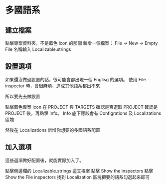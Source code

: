 # 多國語系

## 建立檔案
點擊專案資料夾，不是藍色 icon 的那個
新增一個檔案： File → New → Empty File
名稱輸入 Localizable.strings

## 設置選項
如果還沒做過設置的話，很可能會都出現一個 Englisg 的選項。
使用 File inspector 時，會很麻煩，造成其他語系都出不來

所以要先去做設置

點擊藍色專案 icon
在 PROJECT 與 TARGETS 確認是否選取 PROJECT
確認是 PROJECT 後，再點擊 Info。
Info 底下應該會有
Configrations 及 Localizations 區塊

然後在 Localizations 新增你想要的多國語系配置

## 加入選項
這些選項做好配置後，就能實際加入了。

點擊側邊欄的 Localizable.strings 這支檔案
點擊 Show the inspectors
點擊 Show the File inspectors
找到 Localization 區塊把要的語系勾選起來即可
